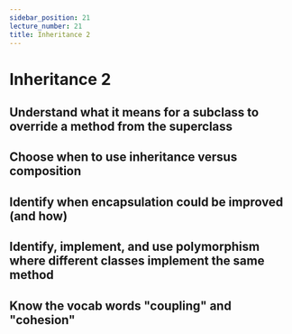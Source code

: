 ```yaml
---
sidebar_position: 21
lecture_number: 21
title: Inheritance 2
---
```


# Inheritance 2

## Understand what it means for a subclass to override a method from the superclass
## Choose when to use inheritance versus composition
## Identify when encapsulation could be improved (and how)
## Identify, implement, and use polymorphism where different classes implement the same method
## Know the vocab words "coupling" and "cohesion"